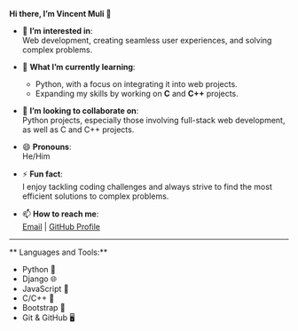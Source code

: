 **Hi there, I’m Vincent Muli 👋**

- 👀 **I’m interested in**:  
  Web development, creating seamless user experiences, and solving complex problems.

- 🌱 **What I’m currently learning**:  
  - Python, with a focus on integrating it into web projects.  
  - Expanding my skills by working on **C** and **C++** projects.

- 💞️ **I’m looking to collaborate on**:  
  Python projects, especially those involving full-stack web development, as well as C and C++ projects.

- 😄 **Pronouns**:  
  He/Him

- ⚡ **Fun fact**:  
  I enjoy tackling coding challenges and always strive to find the most efficient solutions to complex problems.

- 📫 **How to reach me**:  
  [Email](mailto:vincentmuthiani15@gmail.com) | [GitHub Profile](https://github.com/vincentiano23)

---

** Languages and Tools:**
- Python 🐍
- Django 🌐
- JavaScript 📜
- C/C++ 🔧
- Bootstrap 🎨
- Git & GitHub 🖥️






